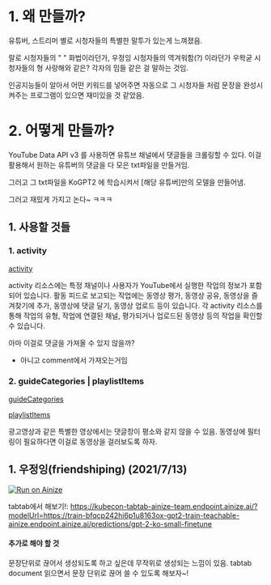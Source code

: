 # 1. 왜 만들까?

유튜버, 스트리머 별로 시청자들의 특별한 말투가 있는게 느껴졌음.

랄로 시청자들의 " " 화법이라던가, 우정잉 시청자들의 역겨워함(?) 이라던가 우왁굳 시청자들의 형 사랑해와 같은? 각자의 밈들 같은 걸 말하는 것임.

인공지능들이 알아서 어떤 키워드를 넣어주면 자동으로 그 시청자들 처럼 문장을 완성시켜주는 프로그램이 있으면 재미있을 것 같았음.

# 2. 어떻게 만들까?

YouTube Data API v3 를 사용하면 유튜브 채널에서 댓글들을 크롤링할 수 있다. 이걸 활용해서 원하는 유튜버의 댓글을 다 모은 txt파일을 만들거임.

그러고 그 txt파일을 KoGPT2 에 학습시켜서 [해당 유튜버]만의 모델을 만들어냄.

그러고 재밌게 가지고 논다~ ㅋㅋㅋ

## 1. 사용할 것들

### 1. activity

[activity](https://developers.google.com/youtube/v3/docs/?apix=true#Activities)

activity 리소스에는 특정 채널이나 사용자가 YouTube에서 실행한 작업의 정보가 포함되어 있습니다. 활동 피드로 보고되는 작업에는 동영상 평가, 동영상 공유, 동영상을 즐겨찾기에 추가, 동영상에 댓글 달기, 동영상 업로드 등이 있습니다. 각 activity 리소스를 통해 작업의 유형, 작업에 연결된 채널, 평가되거나 업로드된 동영상 등의 작업을 확인할 수 있습니다.

아마 이걸로 댓글을 가져올 수 있지 않을까?

- 아니고 comment에서 가져오는거임

### 2. guideCategories | playlistItems

[guideCategories](https://developers.google.com/youtube/v3/docs/?apix=true#GuideCategories)

[playlistItems](https://developers.google.com/youtube/v3/docs/?apix=true#PlaylistItems)

광고영상과 같은 특별한 영상에서는 댓글창이 평소와 같지 않을 수 있음. 동영상에 필터링이 필요하다면 이걸로 동영상을 걸러보도록 하자.

## 1. 우정잉(friendshiping) (2021/7/13)

[![Run on Ainize](https://ainize.ai/images/run_on_ainize_button.svg)](https://ainize.web.app/redirect?git_repo=https://github.com/teachable-ainize/gpt2-train)

tabtab에서 해보기!:
https://kubecon-tabtab-ainize-team.endpoint.ainize.ai/?modelUrl=https://train-bfqcp242hi6p1u8163ox-gpt2-train-teachable-ainize.endpoint.ainize.ai/predictions/gpt-2-ko-small-finetune

#### 추가로 해야 할 것

문장단위로 끊어서 생성되도록 하고 싶은데 무작위로 생성되는 느낌이 있음. tabtab document 읽으면서 문장 단위로 끊어 쓸 수 있도록 해보자~!
